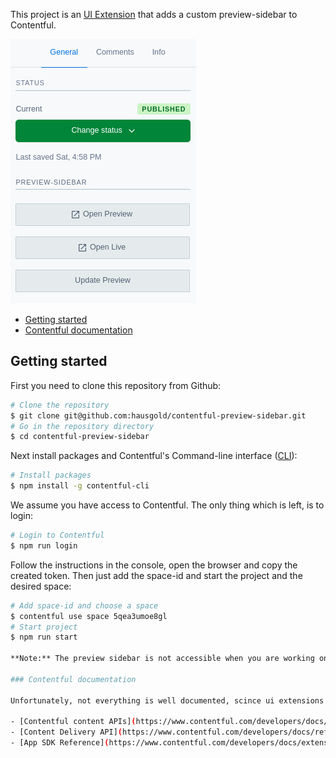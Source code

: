 This project is an [UI Extension](https://www.contentful.com/developers/docs/extensibility/ui-extensions/) that adds a custom preview-sidebar to Contentful.

![preview-buttons](docs/assets/preview-sidebar.png)

- [Getting started](#getting-started)
- [Contentful documentation](#contentful-documentation)

## Getting started

First you need to clone this repository from Github:

```bash
# Clone the repository
$ git clone git@github.com:hausgold/contentful-preview-sidebar.git
# Go in the repository directory
$ cd contentful-preview-sidebar
```

Next install packages and Contentful's Command-line interface ([CLI](https://www.contentful.com/developers/docs/tools/cli/)):

```bash
# Install packages
$ npm install -g contentful-cli
```

We assume you have access to Contentful. The only thing
which is left, is to login:

```bash
# Login to Contentful
$ npm run login
```

Follow the instructions in the console, open the browser and copy the created token. Then just add the space-id and start the project and the desired space:

```bash
# Add space-id and choose a space
$ contentful use space 5qea3umoe8gl
# Start project
$ npm run start

**Note:** The preview sidebar is not accessible when you are working on the `hausgold.de` production/master space. Remember to inform marketing beforehand so that they are aware of it or use a separate environment in contentful to run development against.

### Contentful documentation

Unfortunately, not everything is well documented, scince ui extensions are deprecated in favour of apps on Contentful, but here are links that may help:

- [Contentful content APIs](https://www.contentful.com/developers/docs/concepts/apis/)
- [Content Delivery API](https://www.contentful.com/developers/docs/references/content-delivery-api/)
- [App SDK Reference](https://www.contentful.com/developers/docs/extensibility/app-framework/sdk/)
